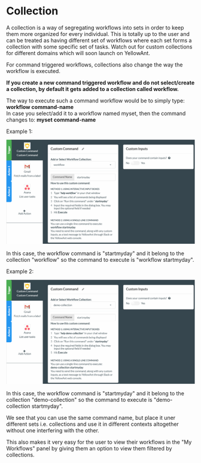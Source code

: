 # Collection

A collection is a way of segregating workflows into sets in order to keep them more organized for every individual. This is totally up to the user and can be treated as having different set of workflows where each set forms a collection with some specific set of tasks. Watch out for custom collections for different domains which will soon launch on YellowAnt.

For command triggered workflows, collections also change the way the workflow is executed.

**If you create a new command triggered workflow and do not select/create a collection, by default it gets added to a collection called workflow.**

The way to execute such a command workflow would be to simply type: **workflow command-name**    
In case you select/add it to a workflow named myset, then the command changes to: **myset command-name**

Example 1:  


![](../../../.gitbook/assets/image%20%288%29.png)

 In this case, the workflow command is "startmyday" and it belong to the collection "workflow" so the command to execute is "workflow startmyday".

Example 2:

![](../../../.gitbook/assets/image%20%2897%29.png)

 In this case, the workflow command is "startmyday" and it belong to the collection "demo-collection" so the command to execute is "demo-collection startmyday".

We see that you can use the same command name, but place it uner different sets i.e. collections and use it in different contexts altogether without one interfering with the other.

This also makes it very easy for the user to view their workflows in the "My Workflows" panel by giving them an option to view them filtered by collections.

